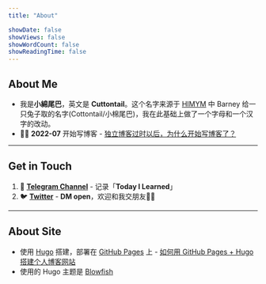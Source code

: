 ```yaml
---
title: "About"

showDate: false
showViews: false
showWordCount: false
showReadingTime: false
---
```


## About Me
- 我是**小綿尾巴**，英文是 **Cuttontail**。这个名字来源于 [HIMYM](https://www.imdb.com/title/tt0460649/) 中 Barney 给一只兔子取的名字(Cottontail/小棉尾巴)，我在此基础上做了一个字母和一个汉字的改动。
- ✍🏻 **2022-07** 开始写博客 - [独立博客过时以后，为什么开始写博客了？](/blog/life/why-blog/)

---
## Get in Touch
1. 🚀 [**Telegram Channel**](https://t.me/cuttontail) - 记录「**Today I Learned**」
2. 🐦 [**Twitter**](https://twitter.com/cuttontailc) - **DM open**，欢迎和我交朋友🫶🏻

---
## About Site

- 使用 [Hugo](https://gohugo.io/) 搭建，部署在 [GitHub Pages](https://pages.github.com/) 上 - [如何用 GitHub Pages + Hugo 搭建个人博客网站](/blog/tutorial/create-a-wesite-using-github-pages-and-hugo/)
- 使用的 Hugo 主题是 [Blowfish](https://nunocoracao.github.io/blowfish/)